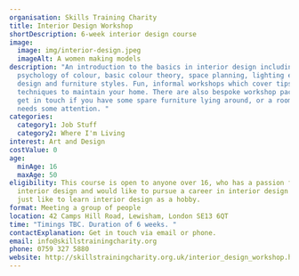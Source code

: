 ```yaml
---
organisation: Skills Training Charity
title: Interior Design Workshop
shortDescription: 6-week interior design course
image:
  image: img/interior-design.jpeg
  imageAlt: A women making models
description: "An introduction to the basics in interior design including, the
  psychology of colour, basic colour theory, space planning, lighting effects,
  design and furniture styles. Fun, informal workshops which cover tips and
  techniques to maintain your home. There are also bespoke workshop packages;
  get in touch if you have some spare furniture lying around, or a room that
  needs some attention. "
categories:
  category1: Job Stuff
  category2: Where I'm Living
interest: Art and Design
costValue: 0
age:
  minAge: 16
  maxAge: 50
eligibility: This course is open to anyone over 16, who has a passion for
  interior design and would like to pursue a career in interior design or would
  just like to learn interior design as a hobby.
format: Meeting a group of people
location: 42 Camps Hill Road, Lewisham, London SE13 6QT
time: "Timings TBC. Duration of 6 weeks. "
contactExplanation: Get in touch via email or phone.
email: info@skillstrainingcharity.org
phone: 0759 327 5880
website: http://skillstrainingcharity.org.uk/interior_design_workshop.htm
---
```


